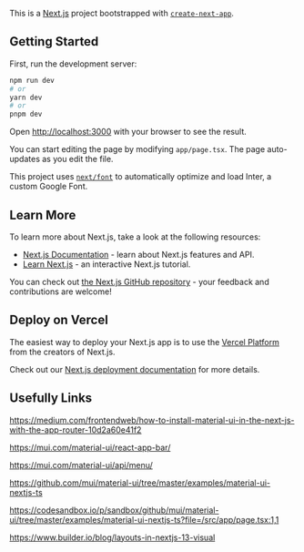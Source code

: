 This is a [Next.js](https://nextjs.org/) project bootstrapped with [`create-next-app`](https://github.com/vercel/next.js/tree/canary/packages/create-next-app).

## Getting Started

First, run the development server:

```bash
npm run dev
# or
yarn dev
# or
pnpm dev
```

Open [http://localhost:3000](http://localhost:3000) with your browser to see the result.

You can start editing the page by modifying `app/page.tsx`. The page auto-updates as you edit the file.

This project uses [`next/font`](https://nextjs.org/docs/basic-features/font-optimization) to automatically optimize and load Inter, a custom Google Font.

## Learn More

To learn more about Next.js, take a look at the following resources:

- [Next.js Documentation](https://nextjs.org/docs) - learn about Next.js features and API.
- [Learn Next.js](https://nextjs.org/learn) - an interactive Next.js tutorial.

You can check out [the Next.js GitHub repository](https://github.com/vercel/next.js/) - your feedback and contributions are welcome!

## Deploy on Vercel

The easiest way to deploy your Next.js app is to use the [Vercel Platform](https://vercel.com/new?utm_medium=default-template&filter=next.js&utm_source=create-next-app&utm_campaign=create-next-app-readme) from the creators of Next.js.

Check out our [Next.js deployment documentation](https://nextjs.org/docs/deployment) for more details.

## Usefully Links
https://medium.com/frontendweb/how-to-install-material-ui-in-the-next-js-with-the-app-router-10d2a60e41f2

https://mui.com/material-ui/react-app-bar/

https://mui.com/material-ui/api/menu/

https://github.com/mui/material-ui/tree/master/examples/material-ui-nextjs-ts

https://codesandbox.io/p/sandbox/github/mui/material-ui/tree/master/examples/material-ui-nextjs-ts?file=/src/app/page.tsx:1,1

https://www.builder.io/blog/layouts-in-nextjs-13-visual

